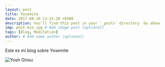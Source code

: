 ```yaml
---
layout: post
title: Yosemite
date: 2017-08-20 13:32:20 +0300
description: You’ll find this post in your `_posts` directory. Go ahead and edit it and re-build the site to see your changes. # Add post description (optional)
img: post-mio.jpg # Add image post (optional)
tags: [Blog, Meditation]
author: # Add name author (optional)
---
```

Este es mi blog sobre Yosemite

![Yosh Ginsu]({{site.baseurl}}/assets/img/yosemite.jpg)
